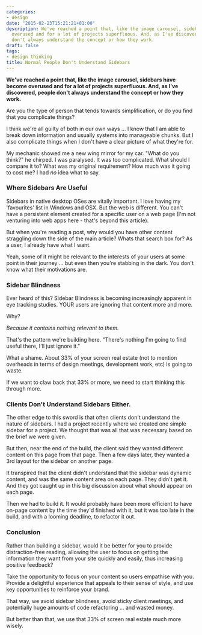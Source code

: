 ```yaml
---
categories:
- design
date: "2015-02-23T15:21:21+01:00"
description: We've reached a point that, like the image carousel, sidebars have become
  overused and for a lot of projects superfluous. And, as I've discovered, people
  don't always understand the concept or how they work.
draft: false
tags:
- design thinking
title: Normal People Don't Understand Sidebars
---
```


**We've reached a point that, like the image carousel, sidebars have become overused and for a lot of projects superfluous. And, as I've discovered, people don't always understand the concept or how they work.**

Are you the type of person that tends towards simplification, or do you find that you complicate things?

I think we're all guilty of both in our own ways ... I know that I am able to break down information and usually systems into manageable chunks. But I also complicate things when I don't have a clear picture of what they're for.

My mechanic showed me a new wing mirror for my car. "What do you think?" he chirped. I was paralysed. It was too complicated. What should I compare it to? What was my original requirement? How much was it going to cost me? I had _no_ idea what to say.

### Where Sidebars Are Useful

Sidebars in native desktop OSes are vitally important. I love having my 'favourites' list in Windows and OSX. But the web is different. You can't have a persistent element created for a specific user on a web page (I'm not venturing into web apps here - that's beyond this article).

But when you're reading a post, why would you have other content straggling down the side of the main article? Whats that search box for? As a user, I already have what I want.

Yeah, some of it might be relevant to the interests of your users at some point in their journey ... but even then you're stabbing in the dark. You don't know what their motivations are.

### Sidebar Blindness

Ever heard of this? Sidebar Blindness is becoming increasingly apparent in eye tracking studies. YOUR users are ignoring that content more and more.

Why?

_Because it contains nothing relevant to them._

That's the pattern we're building here. "There's nothing I'm going to find useful there, I'll just ignore it."

What a shame. About 33% of your screen real estate (not to mention overheads in terms of design meetings, development work, etc) is going to waste.

If we want to claw back that 33% or more, we need to start thinking this through more.

### Clients Don't Understand Sidebars Either.

The other edge to this sword is that often clients don't understand the nature of sidebars. I had a project recently where we created one simple sidebar for a project. We thought that was all that was necessary based on the brief we were given.

But then, near the end of the build, the client said they wanted different content on this page from that page. Then a few days later, they wanted a 3rd layout for the sidebar on another page.

It transpired that the client didn't understand that the sidebar was dynamic content, and was the same content area on each page. They didn't get it. And they got caught up in this big discussion about what should appear on each page.

Then we had to build it. It would probably have been more efficient to have on-page content by the time they'd finished with it, but it was too late in the build, and with a looming deadline, to refactor it out.

### Conclusion

Rather than building a sidebar, would it be better for you to provide distraction-free reading, allowing the user to focus on getting the information they want from your site quickly and easily, thus increasing positive feedback?

Take the opportunity to focus on your content so users empathise with you. Provide a delightful experience that appeals to their sense of style, and use key opportunities to reinforce your brand.

That way, we avoid sidebar blindness, avoid sticky client meetings, and potentially huge amounts of code refactoring ... and wasted money.

But better than that, we use that 33% of screen real estate much more wisely.
